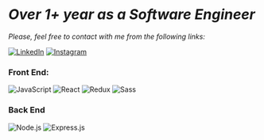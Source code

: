 <h1><b><em/>Over 1+ year as a Software Engineer</em></b></h1>

<em>Please, feel free to contact with me from the following links:</em>

[![LinkedIn](https://img.shields.io/badge/LinkedIn-%230077B5.svg?logo=linkedin&logoColor=white)](https://www.linkedin.com/in/danyil-kurka-8bb791217)
[![Instagram](https://img.shields.io/badge/Instagram-%23E4405F.svg?logo=Instagram&logoColor=white)](https://google.com)


### Front End:
![JavaScript](https://img.shields.io/badge/Javascript-black.svg?logo=javascript)
![React](https://img.shields.io/badge/React-000?&logo=React)
![Redux](https://img.shields.io/badge/Redux-black.svg?logo=redux)
![Sass](https://img.shields.io/badge/Sass-black.svg?logo=sass)

### Back End

![Node.js](https://img.shields.io/badge/Node.js-000?&logo=node.js)
![Express.js](https://img.shields.io/badge/Express.js-000?&logo=express.js)








